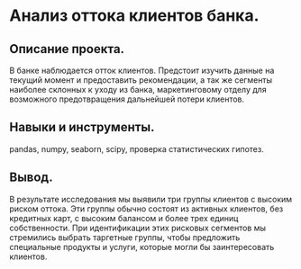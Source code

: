 # Анализ оттока клиентов банка.

## Описание проекта.
В банке наблюдается отток клиентов. Предстоит изучить данные на текущий момент и предоставить рекомендации, а так же сегменты наиболее склонных к уходу из банка, маркетинговому отделу для возможного предотвращения дальнейшей потери клиентов.


## Навыки и инструменты.
pandas, numpy, seaborn, scipy, проверка статистических гипотез.

## Вывод.
В результате исследования мы выявили три группы клиентов с высоким риском оттока. Эти группы обычно состоят из активных клиентов, без кредитных карт, с высоким балансом и более трех единиц собственности. При идентификации этих рисковых сегментов мы стремились выбрать таргетные группы, чтобы предложить специальные продукты и услуги, которые могли бы заинтересовать клиентов.


